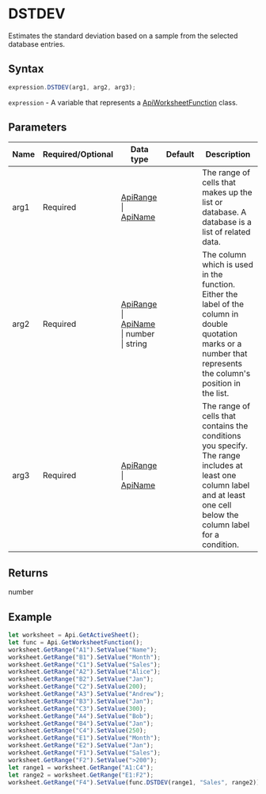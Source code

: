 # DSTDEV

Estimates the standard deviation based on a sample from the selected database entries.

## Syntax

```javascript
expression.DSTDEV(arg1, arg2, arg3);
```

`expression` - A variable that represents a [ApiWorksheetFunction](../ApiWorksheetFunction.md) class.

## Parameters

| **Name** | **Required/Optional** | **Data type** | **Default** | **Description** |
| ------------- | ------------- | ------------- | ------------- | ------------- |
| arg1 | Required | [ApiRange](../../ApiRange/ApiRange.md) \| [ApiName](../../ApiName/ApiName.md) |  | The range of cells that makes up the list or database. A database is a list of related data. |
| arg2 | Required | [ApiRange](../../ApiRange/ApiRange.md) \| [ApiName](../../ApiName/ApiName.md) \| number \| string |  | The column which is used in the function. Either the label of the column in double quotation marks or a number that represents the column's position in the list. |
| arg3 | Required | [ApiRange](../../ApiRange/ApiRange.md) \| [ApiName](../../ApiName/ApiName.md) |  | The range of cells that contains the conditions you specify. The range includes at least one column label and at least one cell below the column label for a condition. |

## Returns

number

## Example



```javascript editor-
let worksheet = Api.GetActiveSheet();
let func = Api.GetWorksheetFunction();
worksheet.GetRange("A1").SetValue("Name");
worksheet.GetRange("B1").SetValue("Month");
worksheet.GetRange("C1").SetValue("Sales");
worksheet.GetRange("A2").SetValue("Alice");
worksheet.GetRange("B2").SetValue("Jan");
worksheet.GetRange("C2").SetValue(200);
worksheet.GetRange("A3").SetValue("Andrew");
worksheet.GetRange("B3").SetValue("Jan");
worksheet.GetRange("C3").SetValue(300);
worksheet.GetRange("A4").SetValue("Bob");
worksheet.GetRange("B4").SetValue("Jan");
worksheet.GetRange("C4").SetValue(250);
worksheet.GetRange("E1").SetValue("Month");
worksheet.GetRange("E2").SetValue("Jan");
worksheet.GetRange("F1").SetValue("Sales");
worksheet.GetRange("F2").SetValue(">200");
let range1 = worksheet.GetRange("A1:C4");
let range2 = worksheet.GetRange("E1:F2");
worksheet.GetRange("F4").SetValue(func.DSTDEV(range1, "Sales", range2));
```
